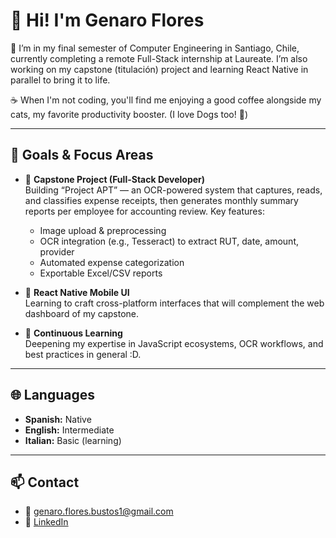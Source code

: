 # 👋 Hi! I'm Genaro Flores

🔭 I’m in my final semester of Computer Engineering in Santiago, Chile, currently completing a remote Full-Stack internship at Laureate. I’m also working on my capstone (titulación) project and learning React Native in parallel to bring it to life.  

☕ When I'm not coding, you'll find me enjoying a good coffee alongside my cats, my favorite productivity booster. (I love Dogs too! 🐶)

---

## 🎯 Goals & Focus Areas

- 🤖 **Capstone Project (Full-Stack Developer)**  
  Building “Project APT” — an OCR-powered system that captures, reads, and classifies expense receipts, then generates monthly summary reports per employee for accounting review. Key features:  
  - Image upload & preprocessing  
  - OCR integration (e.g., Tesseract) to extract RUT, date, amount, provider  
  - Automated expense categorization  
  - Exportable Excel/CSV reports  

- 📱 **React Native Mobile UI**  
  Learning to craft cross-platform interfaces that will complement the web dashboard of my capstone.  

- 🚀 **Continuous Learning**  
  Deepening my expertise in JavaScript ecosystems, OCR workflows, and best practices in general :D.  
---

## 🌐 Languages

- **Spanish:** Native
- **English:** Intermediate
- **Italian:** Basic (learning)

---

## 📫 Contact

- 📧 genaro.flores.bustos1@gmail.com
- 🔗 [LinkedIn](https://www.linkedin.com/in/genaro-flores)
